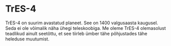 # TrES-4

TrES-4 on suurim avastatud planeet. See on 1400 valgusaasta kaugusel. Seda ei
ole võimalik näha ühegi teleskoobiga. Me oleme TrES-4 olemasolust teadlikud
ainult seetõttu, et see tiirleb ümber tähe põhjustades tähe heleduse muutumist.
